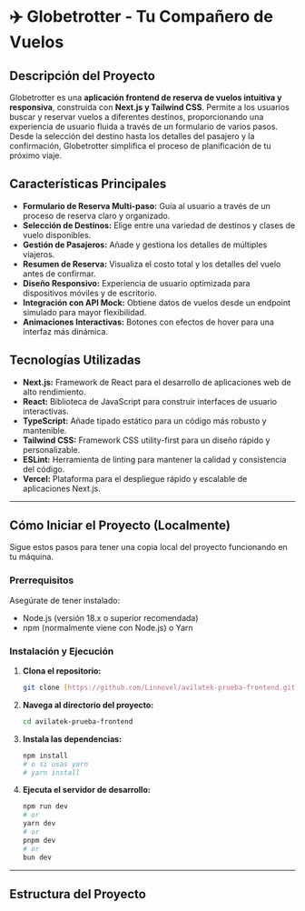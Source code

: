 # ✈️ Globetrotter - Tu Compañero de Vuelos

## Descripción del Proyecto

Globetrotter es una **aplicación frontend de reserva de vuelos intuitiva y responsiva**, construida con **Next.js y Tailwind CSS**. Permite a los usuarios buscar y reservar vuelos a diferentes destinos, proporcionando una experiencia de usuario fluida a través de un formulario de varios pasos. Desde la selección del destino hasta los detalles del pasajero y la confirmación, Globetrotter simplifica el proceso de planificación de tu próximo viaje.

## Características Principales

- **Formulario de Reserva Multi-paso:** Guía al usuario a través de un proceso de reserva claro y organizado.
- **Selección de Destinos:** Elige entre una variedad de destinos y clases de vuelo disponibles.
- **Gestión de Pasajeros:** Añade y gestiona los detalles de múltiples viajeros.
- **Resumen de Reserva:** Visualiza el costo total y los detalles del vuelo antes de confirmar.
- **Diseño Responsivo:** Experiencia de usuario optimizada para dispositivos móviles y de escritorio.
- **Integración con API Mock:** Obtiene datos de vuelos desde un endpoint simulado para mayor flexibilidad.
- **Animaciones Interactivas:** Botones con efectos de hover para una interfaz más dinámica.

## Tecnologías Utilizadas

- **Next.js:** Framework de React para el desarrollo de aplicaciones web de alto rendimiento.
- **React:** Biblioteca de JavaScript para construir interfaces de usuario interactivas.
- **TypeScript:** Añade tipado estático para un código más robusto y mantenible.
- **Tailwind CSS:** Framework CSS utility-first para un diseño rápido y personalizable.
- **ESLint:** Herramienta de linting para mantener la calidad y consistencia del código.
- **Vercel:** Plataforma para el despliegue rápido y escalable de aplicaciones Next.js.

---

## Cómo Iniciar el Proyecto (Localmente)

Sigue estos pasos para tener una copia local del proyecto funcionando en tu máquina.

### Prerrequisitos

Asegúrate de tener instalado:

- Node.js (versión 18.x o superior recomendada)
- npm (normalmente viene con Node.js) o Yarn

### Instalación y Ejecución

1.  **Clona el repositorio:**
    ```bash
    git clone [https://github.com/Linnovel/avilatek-prueba-frontend.git](https://github.com/Linnovel/avilatek-prueba-frontend.git)
    ```
2.  **Navega al directorio del proyecto:**
    ```bash
    cd avilatek-prueba-frontend
    ```
3.  **Instala las dependencias:**
    ```bash
    npm install
    # o si usas yarn
    # yarn install
    ```
4.  **Ejecuta el servidor de desarrollo:**
    ```bash
    npm run dev
    # or
    yarn dev
    # or
    pnpm dev
    # or
    bun dev
    ```

---

## Estructura del Proyecto
